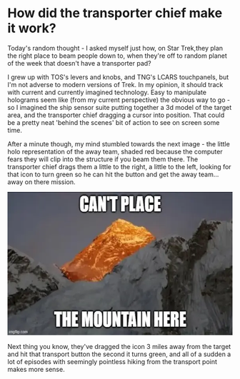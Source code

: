 <!-- BEGIN ARISE ------------------------------
Title:: "Shower Thoughts, #1"

Author:: "Ben Robeson"
Description:: "Small random thoughts that have no better home. Today - Transporter operators as video game players."
Language:: "en"
Thumbnail:: "cantplacemtn.webp"
Published Date:: "2025-01-12"
Modified Date:: "2025-01-12"

content_header:: "true"
rss_hide:: "false"
comments:: "true"
---- END ARISE \\ DO NOT MODIFY THIS LINE ---->

# How **did** the transporter chief make it work?

Today's random thought - I asked myself just how, on Star Trek,they plan the right place to beam people down to, when they're off to random planet of the week that doesn't have a transporter pad?

I grew up with TOS's levers and knobs, and TNG's LCARS touchpanels, but I'm not adverse to modern versions of Trek. In my opinion, it should track with current and currently imagined technology. Easy to manipulate holograms seem like (from my current perspective) the obvious way to go - so I imagined the ship sensor suite putting together a 3d model of the target area, and the transporter chief dragging a cursor into position. That could be a pretty neat 'behind the scenes' bit of action to see on screen some time. 

After a minute though, my mind stumbled towards the next image - the little holo representation of the away team, shaded red because the computer fears they will clip into the structure if you beam them there. The transporter chief drags them a little to the right, a little to the left, looking for that icon to turn green so he can hit the button and get the away team... away on there mission. 

<img src=cantplacemtn.webp width="570px" height="321px" title="A sunset lit, orange mountain peak glows behind closer, darker peaks, with the caption 'Can't place the mountain here.' It resembles the red shaded building icon that video game players see in construction games, when the game has determined (for sometimes confusing reasons) that you can't build there.">

Next thing you know, they've dragged the icon 3 miles away from the target and hit that transport button the second it turns green, and all of a sudden a lot of episodes with seemingly pointless hiking from the transport point makes more sense. 

